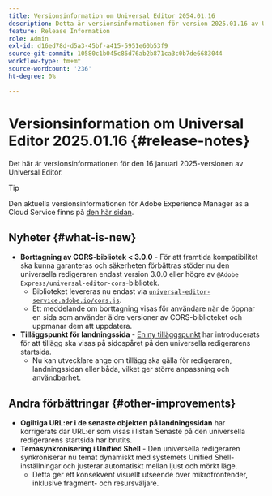 ```yaml
---
title: Versionsinformation om Universal Editor 2054.01.16
description: Detta är versionsinformationen för version 2025.01.16 av Universal Editor.
feature: Release Information
role: Admin
exl-id: d16ed78d-d5a3-45bf-a415-5951e60b53f9
source-git-commit: 10580c1b045c86d76ab2b871ca3c0b7de6683044
workflow-type: tm+mt
source-wordcount: '236'
ht-degree: 0%

---
```



# Versionsinformation om Universal Editor 2025.01.16 {#release-notes}

Det här är versionsinformationen för den 16 januari 2025-versionen av Universal Editor.

>[!TIP]
>
>Den aktuella versionsinformationen för Adobe Experience Manager as a Cloud Service finns på [den här sidan](/help/release-notes/release-notes-cloud/release-notes-current.md).

## Nyheter {#what-is-new}

* **Borttagning av CORS-bibliotek &lt; 3.0.0** - För att framtida kompatibilitet ska kunna garanteras och säkerheten förbättras stöder nu den universella redigeraren endast version 3.0.0 eller högre av
  `@Adobe Express/universal-editor-cors`-bibliotek.
   * Biblioteket levereras nu endast via [`universal-editor-service.adobe.io/cors.js`](http://universal-editor-service.adobe.io/cors.js).
   * Ett meddelande om borttagning visas för användare när de öppnar en sida som använder äldre versioner av CORS-biblioteket och uppmanar dem att uppdatera.
* **Tilläggspunkt för landningssida** - [En ny tilläggspunkt](/help/implementing/universal-editor/customizing.md#extending) har introducerats för att tillägg ska visas på sidospåret på den universella redigerarens startsida.
   * Nu kan utvecklare ange om tillägg ska gälla för redigeraren, landningssidan eller båda, vilket ger större anpassning och användbarhet.

## Andra förbättringar {#other-improvements}

* **Ogiltiga URL:er i de senaste objekten på landningssidan** har korrigerats där URL:er som visas i listan Senaste på den universella redigerarens startsida har brutits.
* **Temasynkronisering i Unified Shell** - Den universella redigeraren synkroniserar nu temat dynamiskt med systemets Unified Shell-inställningar och justerar automatiskt mellan ljust och mörkt läge.
   * Detta ger ett konsekvent visuellt utseende över mikrofrontender, inklusive fragment- och resursväljare.
